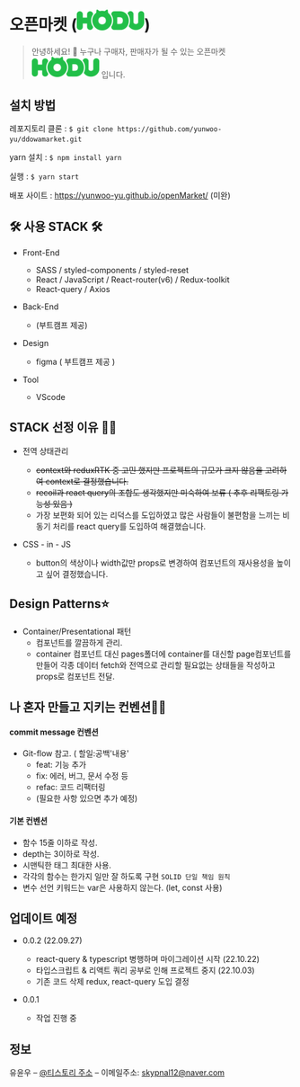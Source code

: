 # 오픈마켓 (<img src="src/assets/Logo-hodu.png" width="120"/>)

> 안녕하세요! 👋 누구나 구매자, 판매자가 될 수 있는 오픈마켓 <img src="src/assets/Logo-hodu.png" width="120"/> 입니다.

## 설치 방법

레포지토리 클론 : `$ git clone https://github.com/yunwoo-yu/ddowamarket.git`

yarn 설치 : `$ npm install yarn`

실행 : `$ yarn start`

배포 사이트 : https://yunwoo-yu.github.io/openMarket/ (미완)

## 🛠 사용 STACK 🛠

- Front-End

  - SASS / styled-components / styled-reset
  - React / JavaScript / React-router(v6) / Redux-toolkit
  - React-query / Axios

- Back-End

  - (부트캠프 제공)

- Design

  - figma ( 부트캠프 제공 )

- Tool

  - VScode

## STACK 선정 이유 🙆‍♂️

- 전역 상태관리

  - ~~context와 reduxRTK 중 고민 했지만 프로젝트의 규모가 크지 않음을 고려하여 context로 결정했습니다.~~
  - ~~recoil과 react query의 조합도 생각했지만 미숙하여 보류 ( 추후 리팩토링 가능성 있음 )~~
  - 가장 보편화 되어 있는 리덕스를 도입하였고 많은 사람들이 불편함을 느끼는 비동기 처리를 react query를 도입하여 해결했습니다.

- CSS - in - JS
  - button의 색상이나 width값만 props로 변경하여 컴포넌트의 재사용성을 높이고 싶어 결정했습니다.

## Design Patterns⭐️

- Container/Presentational 패턴
  - 컴포넌트를 깔끔하게 관리.
  - container 컴포넌트 대신 pages폴더에 container를 대신할 page컴포넌트를 만들어 각종 데이터 fetch와 전역으로 관리할 필요없는 상태들을 작성하고 props로 컴포넌트 전달.

## 나 혼자 만들고 지키는 컨벤션👨‍💻

#### commit message 컨벤션

- Git-flow 참고. ( 할일:공백'내용'
  - feat: 기능 추가
  - fix: 에러, 버그, 문서 수정 등
  - refac: 코드 리팩터링
  - (필요한 사항 있으면 추가 예정)

#### 기본 컨벤션

- 함수 15줄 이하로 작성.
- depth는 3이하로 작성.
- 시맨틱한 태그 최대한 사용.
- 각각의 함수는 한가지 일만 잘 하도록 구현 `SOLID 단일 책임 원칙`
- 변수 선언 키워드는 var은 사용하지 않는다. (let, const 사용)

## 업데이트 예정

- 0.0.2 (22.09.27)

  - react-query & typescript 병행하며 마이그레이션 시작 (22.10.22)
  - 타입스크립트 & 리액트 쿼리 공부로 인해 프로젝트 중지 (22.10.03)
  - 기존 코드 삭제 redux, react-query 도입 결정

- 0.0.1
  - 작업 진행 중

## 정보

유윤우 – [@티스토리 주소](https://frontend-development.tistory.com/) – 이메일주소: skypnal12@naver.com
